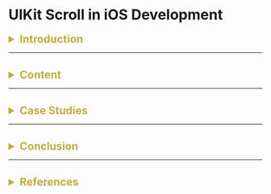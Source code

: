 # UIKit Scroll in iOS Development

<details>
<summary style="font-size: 1.5em; color: #c1ac40"><B>Introduction</B></summary>

#### What is UIKit Scroll
#### Why is Scrolling Important in iOS

大家好，今天我們要來談談一個很酷的東西－－UIScrollView。你可以把 UIScrollView 想像成一個比螢幕還大的畫布。比如說，你有一篇很長的文章或一張大圖片，顯然它們是不可能完全適合你的 iPhone 螢幕的，對吧？UIScrollView 讓你能在這個大畫布上移動。讓我們既可以平移也可以縮放，so~ pretty cool, right?

但最厲害的是，UIScrollView 不只是一個獨立的角色，它還是 UITableView 和 UICollectionView 的superclass。是的，你在設定應用程式中滾動的tableView或者相冊中的collectionView，全部都是建立在 UIScrollView 上的！所以，了解 UIScrollView 就像是了解UITableView and UICollectionView的底層是如何運作的。這對於創建動態的iOS User interface 來說是基本的。這就是它如此重要的原因！
</details>

---

<br>

<details>
<summary style="font-size: 1.5em; color: #c1ac40"><B>Content</B></summary>

<details>
<summary style="font-size: 1.2em; color: #F8C471"><B>Content Inset [ v ]</B></summary>

#### What is content inset
#### When do we use it

Alright，還記得我們談過的 UIScrollView 吧，就是那個讓你窺視更大圖片的大窗口。有時候你會想給這個圖片一點呼吸的空間，對吧？這就是 'Content Inset' 出場的時候。把它想成是在你的內容周圍添加一些額外的 padding，就像給你的內容一個舒適的靠墊！
當你有一個 navigation bar 或 tab bar 之類的東西時，你不想讓你的內容被它們遮住，對吧？Content inset 來救援！你可以調整頂部、底部、左側或右側的 insets 來給予額外的空間。

</details>

<details>
<summary style="font-size: 1.2em; color: #F8C471"><B>Content Offset [ v ]</B></summary>

#### What is content offset
#### When do we use it
Okay folks, let's talk about 'Content Offset'. Content offset 其實就是content view 與原點的位移差。

<br>
假設你正在閱讀一篇長文章，你已經讀到一半了。當你關閉應用程式並稍後回來時，你不會想從頂部開始，對吧？你會希望從你上次離開的地方繼續。這就是 content offset 派上用場的地方。它會記住你上次的滾動位置。

<br>
還有另一個酷炫的用例：視差滾動！你有沒有見過那些花俏的應用程式，在你滾動時，背景比前景移動得慢？那都是通過操縱 content offset 完成的。

<br>
所以總而言之，Content Offset 是關於控制和記住你在 scroll view 中的位置(個人比較習慣用位移差來解釋)。無論是用於閱讀應用程式、照片庫，還是一些花俏的動畫，玩弄 content offset 可以帶來更佳的使用者體驗。
</details>


<details>
<summary style="font-size: 1.2em; color: #F8C471"><B>Content Layout Guide [ v ]</B></summary>

#### What is Content Layout Guide
#### When to use it
</details>
Now, let's talk about 'Content Layout Guide' 的東西。這基本上是你在 scroll view 裡面使用 Auto Layout 時的最佳夥伴。你知道，在一個 scroll view 裡，你可能有各種東西，可能是文字、圖片、按鈕，等等。你如何確保一切都整齊地布置好呢？這就是 Content Layout Guide 的用武之地。

你有沒有在應用程式中建立過一個表單，其中有一些字段需要特定的位置？你知道，這裡是名稱字段，那裡是密碼，也許底部有一個不錯的小按鈕。Content Layout Guide 可以幫助你輕鬆地做到這一點。
或者，你有沒有看過那些應用程式裡酷炫的分步教程？你可以向左或向右滑動以查看不同的步驟。Content Layout Guide 就是確保每一個 'step'的圖片都完美地放置的。So yeah, it's a pretty essential tool for building a dynamic iOS user interface.



<details>
<summary style="font-size: 1.2em; color: #F8C471"><B>Frame Layout Guide [ v ]</B></summary>

#### What is Frame Layout Guide
#### When to use it
</details>
Frame Layout Guide 幫助我們定義 scroll view 的可見區域。It's like a frame to a picture.

例如，假設你有一些浮動按鈕或標題，你希望它們在用戶滾動時保持固定。Frame Layout Guide 是確保這些元素不會走失的你的首選。
你有沒有使用過一個應用程式，在頂部有一個不會在你滾動時移動的 sticky header？ Yeah，那就是 Frame Layout Guide doing it's job。它確保這樣的元素無論用戶滾動多少都保持固定和可見。

<details>
<summary style="font-size: 1.2em; color: #F8C471"><B>UIScrollViewDelegate Methods [ v ]</B></summary>

#### scrollViewDidScroll(_ scrollView: UIScrollView)
The name is pretty self explainatory. When the view is scrolling, this method will be called.

例如，假設你正在創建一個閱讀應用程式，並且你希望在用戶向下滾動以閱讀更多內容時隱藏導航欄－－scrollViewDidScroll 就是你的人選。一旦用戶開始滾動，這個方法就會被觸發，然後你可以添加你的代碼來隱藏導航欄。

<br>
The prespective trick we just talked about，其中背景以比內容不同的速度移動。每次 scrollViewDidScroll 被調用時，你都可以調整 content size to achieve this effect.

<br>
Also, if we want to limit the scrolling direction, we can use this method to achieve that as well.
Long story short，scrollViewDidScroll 為你提供了關於滾動事件的實時更新。

#### scrollViewDidEndDecelerating(_ scrollView: UIScrollView)
好，所以你已經用所有酷炫的滾動功能吸引了用戶的注意，但當滾動停止時會發生什麼呢？這就是 scrollViewDidEndDecelerating 和 scrollViewDidEndDragging 方法的用武之地。將這些方法想像為電影拍攝中的 'Cut!' 命令。
當我們需要知道scroll view 目前停下來的內容時，我們可以使用 scrollViewDidEndDecelerating 來做到這一點。例如，假設你正在創建一個應用程式，其中有一個圖片輪播器。你想要在用戶停止滾動時知道他們正在查看哪張圖片。這就是 scrollViewDidEndDecelerating 的用武之地。

#### viewForZooming(_ scrollView: UIScrollView)
The name is pretty self explainatory. When the view is zooming, this method will be called.

假設你有一個圖像庫，並希望用戶能夠放大特定圖像。你會在 viewForZooming(in:) 中指定該圖像。 可以搭配 scrollViewDidEndDecelerating 來找出目前使用只想要放大的圖像。
或者，也許你有一個地圖視圖，並希望用戶能夠放大到特定位置。也可以使用 viewForZooming(in:) 來做到這一點。

<br>
</details>


</details>

---

<br>

<details>
<summary style="font-size: 1.5em; color: #c1ac40"><B>Case Studies</B></summary>

<details>
<summary style="font-size: 1.2em; color: #F8C471"><B>Simple Demo</B></summary>

- Use delegate to limit the scrolling direction
- Use delegate and content offset to calculate page index
- Use delegate to zoom in and out the image

- Demonstrate content inset.
- Demonstrate content size.



</details>

<details>
<summary style="font-size: 1.2em; color: #F8C471"><B>Stylish Scenarios</B></summary>

- Demonstrate how scroll view calculate the current page index.
- Demonstrate how to snap to page.
</details>




</details>

---

<br>

<details>
<summary style="font-size: 1.5em; color: #c1ac40"><B>Conclusion</B></summary>

#### Summary of UIKit Scroll Features
好的，各位，這結束了我們對 UIKit 的 UIScrollView 的深入探討！從基本的內容如 content inset 和 offset，到驅動滾動和縮放的細緻delegation method，我們涵蓋了很多。記住，UIScrollView 是其他 UIKit element，如 UITableView 和 UICollectionView 的支柱，所以精通它是至關重要的。無論你是設計一個照片庫，一個閱讀應用程式，還是一個複雜的地圖界面，UIScrollView 都能夠被使用到。感謝大家的捧場，and happy coding!
</details>

---

<br>

<details>
<summary style="font-size: 1.5em; color: #c1ac40"><B>References</B></summary>

[中文文章](https://medium.com/@leeningthebest/uiscrollview-786e3a6d0c00)
[彼得文章](https://medium.com/彼得潘的-swift-ios-app-開發問題解答集/scroll-view-決定捲動範圍的-content-layout-guide-6f606740918a)

[OfficialDoc_ScrollView](https://developer.apple.com/documentation/uikit/uiscrollview)

[OfficialDoc_ScrollViewDelegate](https://developer.apple.com/documentation/uikit/uiscrollviewdelegate)

[OfficialDoc_ContentLayoutGuide](https://developer.apple.com/documentation/uikit/uiscrollview/2865870-contentlayoutguide)

[OfficialDoc_FrameLayoutGuide](https://developer.apple.com/documentation/uikit/uiscrollview/2865772-framelayoutguide)

[YoutubeVideo](https://www.youtube.com/watch?v=YA20F7RJnwA)

</details>
